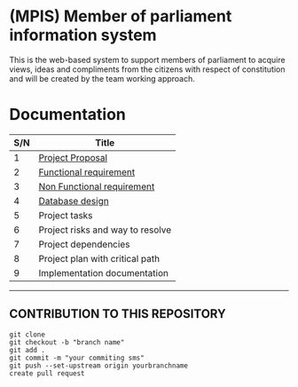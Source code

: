 # (MPIS) Member of parliament information system
This is the web-based system to support members of parliament  to acquire views, ideas and compliments from the citizens with respect of constitution
 and will be created by the team working approach.

# Documentation


| S/N | Title                            |
| ----| ---------------------------------|
| 1   | [Project Proposal](https://github.com/deogemini/MPIS/blob/main/projectProposal.docx)                 |
| 2   | [Functional requirement](https://github.com/deogemini/MPIS/wiki/Functional-Requirements)           |
| 3   | [Non Functional requirement](https://github.com/deogemini/MPIS/wiki/Identification-of-different-Risks)       |
| 4   | [Database design](https://github.com/deogemini/MPIS/blob/main/DatabaseDesign.png)                  |
| 5   | Project tasks                    |
| 6   | Project risks and way to resolve |
| 7   | Project dependencies             |
| 8   | Project plan with critical path  |
| 9   | Implementation documentation     |

---

## CONTRIBUTION TO THIS REPOSITORY
```
git clone 
git checkout -b "branch name"
git add .
git commit -m "your commiting sms"
git push --set-upstream origin yourbranchname
create pull request 
```

